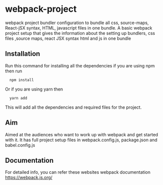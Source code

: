 # webpack-project
webpack project bundler configuration to bundle all css, source-maps, React-jSX syntax, HTML, javascript files in one bundle.
A basic webpack project setup that gives the information about the setting up bundlers, css files ,source maps, react JSX syntax html and js in one bundle

## Installation
  Run this command for installing all the dependencies if you are using npm then run    
      
      npm install 
   Or if you are using yarn then
      
      yarn add
   This will add all the dependencies and required files for the project.
   
## Aim
 Aimed at the audiences who want to work up with webpack and get started with it. It has full project setup files in webpack.config.js, package.json and babel.config.js
 
 ## Documentation
  
  For detailed info, you can refer these websites
   webpack documentation
    https://webpack.js.org/
    
  
 


